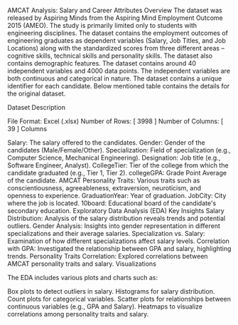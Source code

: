 AMCAT Analysis: Salary and Career Attributes
Overview
The dataset was released by Aspiring Minds from the Aspiring Mind Employment Outcome 2015 (AMEO). The study is primarily limited  only to students with engineering disciplines. The dataset contains the employment outcomes of engineering graduates as dependent variables (Salary, Job Titles, and Job Locations) along with the standardized scores from three different areas – cognitive skills, technical skills and personality skills. The dataset also contains demographic features. The dataset  contains  around  40 independent variables and 4000 data points. The independent variables are both continuous and categorical in nature. The dataset contains a unique identifier for each candidate. Below mentioned table contains the details for the original dataset.  

Dataset Description

File Format: Excel (.xlsx)
Number of Rows: [ 3998 ]
Number of Columns: [ 39 ]
Columns

Salary: The salary offered to the candidates.
Gender: Gender of the candidates (Male/Female/Other).
Specialization: Field of specialization (e.g., Computer Science, Mechanical Engineering).
Designation: Job title (e.g., Software Engineer, Analyst).
CollegeTier: Tier of the college from which the candidate graduated (e.g., Tier 1, Tier 2).
collegeGPA: Grade Point Average of the candidate.
AMCAT Personality Traits: Various traits such as conscientiousness, agreeableness, extraversion, neuroticism, and openness to experience.
GraduationYear: Year of graduation.
JobCity: City where the job is located.
10board: Educational board of the candidate's secondary education.
Exploratory Data Analysis (EDA)
Key Insights
Salary Distribution: Analysis of the salary distribution reveals trends and potential outliers.
Gender Analysis: Insights into gender representation in different specializations and their average salaries.
Specialization vs. Salary: Examination of how different specializations affect salary levels.
Correlation with GPA: Investigated the relationship between GPA and salary, highlighting trends.
Personality Traits Correlation: Explored correlations between AMCAT personality traits and salary.
Visualizations

The EDA includes various plots and charts such as:

Box plots to detect outliers in salary.
Histograms for salary distribution.
Count plots for categorical variables.
Scatter plots for relationships between continuous variables (e.g., GPA and Salary).
Heatmaps to visualize correlations among personality traits and salary.
